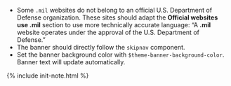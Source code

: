 - Some `.mil` websites do not belong to an official U.S. Department of Defense organization. These sites should adapt the **Official websites use .mil** section to use more technically accurate language: “A **.mil** website operates under the approval of the U.S. Department of Defense.”
- The banner should directly follow the `skipnav` component.
- Set the banner background color with `$theme-banner-background-color`. Banner text will update automatically.

{% include init-note.html %}

